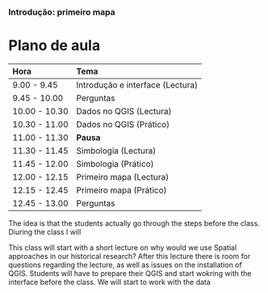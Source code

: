 ### Introdução: primeiro mapa

# Plano de aula

| **Hora**         |   **Tema**   |
|:--------------|:-----------|
| 9.00 - 9.45 | Introdução e interface (Lectura) |
| 9.45 - 10.00 | Perguntas |
| 10.00 - 10.30 | Dados no QGIS (Lectura) |
| 10.30 - 11.00 | Dados no QGIS (Prático) |
| 11.00 - 11.30 | **Pausa** | 
| 11.30 - 11.45 | Simbologia (Lectura) |
| 11.45 - 12.00 | Simbologia (Prático) |
| 12.00 - 12.15 | Primeiro mapa (Lectura) |
| 12.15 - 12.45 | Primeiro mapa (Prático) |
| 12.45 - 13.00 | Perguntas |

The idea is that the students actually go through the steps before the class. Diuring the class I will 

This class will start with a short lecture on why would we use Spatial approaches in our historical research? After this lecture there is room for questions regarding the lecture, as well as issues on the installation of QGIS.
Students will have to prepare their QGIS and start wokring with the interface before the class. 
We will start to work with the data 
